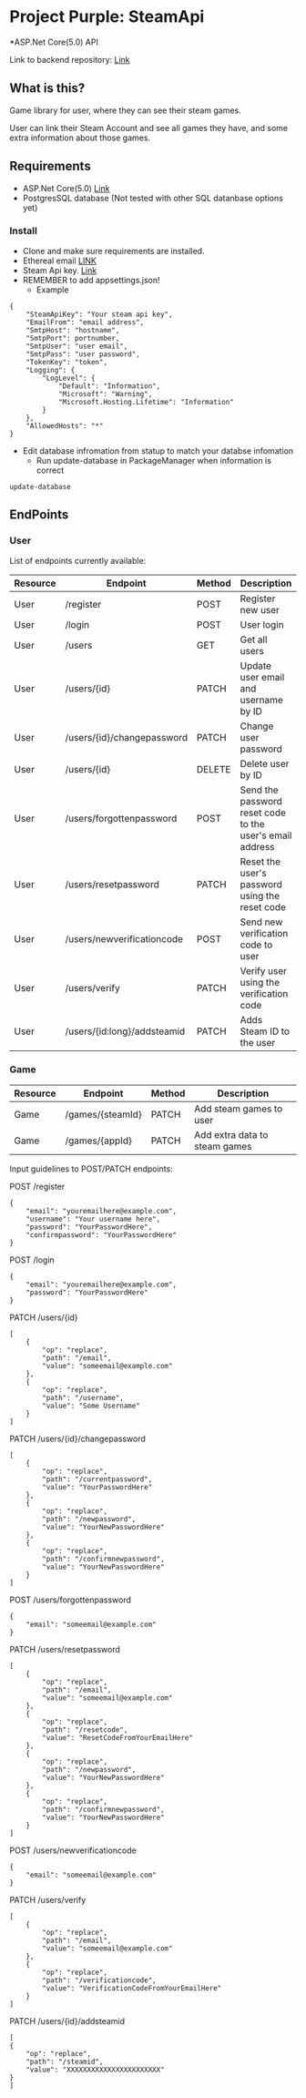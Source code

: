# Project Purple: SteamApi
\*ASP.Net Core(5.0) API

Link to backend repository: [Link](https://github.com/emiliacs/steamapibackend)

## What is this?

Game library for user, where they can see their steam games.

User can link their Steam Account and see all games they have, and some extra information about those games.

## Requirements

- ASP.Net Core(5.0) [Link](https://dotnet.microsoft.com/download/dotnet/5.0)
- PostgresSQL database (Not tested with other SQL datanbase options yet)

### Install

- Clone and make sure requirements are installed.
- Ethereal email [LINK](https://ethereal.email/)
- Steam Api key. [Link](https://steamcommunity.com/dev/)
- REMEMBER to add appsettings.json!
  - Example

```
{
    "SteamApiKey": "Your steam api key",
    "EmailFrom": "email address",
    "SmtpHost": "hostname",
    "SmtpPort": portnumber,
    "SmtpUser": "user email",
    "SmtpPass": "user password",
    "TokenKey": "token",
    "Logging": {
        "LogLevel": {
            "Default": "Information",
            "Microsoft": "Warning",
            "Microsoft.Hosting.Lifetime": "Information"
        }
    },
    "AllowedHosts": "*"
}
```

- Edit database infromation from statup to match your databse infomation
  - Run update-database in PackageManager when information is correct 
```
update-database
```

## EndPoints

### User

List of endpoints currently available:

| Resource | Endpoint                    | Method | Description                                              |
|----------|-----------------------------|--------|----------------------------------------------------------|
| User     | /register                   | POST   | Register new user                                        |
| User     | /login                      | POST   | User login                                               |
| User     | /users                      | GET    | Get all users                                            |
| User     | /users/{id}                 | PATCH  | Update user email and username by ID                     |
| User     | /users/{id}/changepassword  | PATCH  | Change user password                                     |
| User     | /users/{id}                 | DELETE | Delete user by ID                                        |
| User     | /users/forgottenpassword    | POST   | Send the password reset code to the user's email address |
| User     | /users/resetpassword        | PATCH  | Reset the user's password using the reset code           |
| User     | /users/newverificationcode  | POST   | Send new verification code to user                       |
| User     | /users/verify               | PATCH  | Verify user using the verification code                  |
| User     | /users/{id:long}/addsteamid | PATCH  | Adds Steam ID to the user                                |

### Game

| Resource | Endpoint                    | Method | Description                                              |
|----------|-----------------------------|--------|----------------------------------------------------------|
| Game     | /games/{steamId}                  | PATCH   | Add steam games to user                                    |
| Game     | /games/{appId}                      | PATCH   | Add extra data to steam games                                            |



Input guidelines to POST/PATCH endpoints:

POST /register
```
{
    "email": "youremailhere@example.com",
    "username": "Your username here",
    "password": "YourPasswordHere",
    "confirmpassword": "YourPasswordHere"
}
```

POST /login
```
{
    "email": "youremailhere@example.com",
    "password": "YourPasswordHere"
}
```

PATCH /users/{id}
```
[
    {
        "op": "replace",
        "path": "/email",
        "value": "someemail@example.com"
    },
    {
        "op": "replace",
        "path": "/username",
        "value": "Some Username"
    }
]
```

PATCH /users/{id}/changepassword
```
[
    {
        "op": "replace",
        "path": "/currentpassword",
        "value": "YourPasswordHere"
    },
    {
        "op": "replace",
        "path": "/newpassword",
        "value": "YourNewPasswordHere"
    },
    {
        "op": "replace",
        "path": "/confirmnewpassword",
        "value": "YourNewPasswordHere"
    }
]
```

POST /users/forgottenpassword
```
{
    "email": "someemail@example.com"
}
```

PATCH /users/resetpassword
```
[
    {
        "op": "replace",
        "path": "/email",
        "value": "someemail@example.com"
    },
    {
        "op": "replace",
        "path": "/resetcode",
        "value": "ResetCodeFromYourEmailHere"
    },
    {
        "op": "replace",
        "path": "/newpassword",
        "value": "YourNewPasswordHere"
    },
    {
        "op": "replace",
        "path": "/confirmnewpassword",
        "value": "YourNewPasswordHere"
    }
]
```

POST /users/newverificationcode
```
{
    "email": "someemail@example.com"
}
```

PATCH /users/verify
```
[
    {
        "op": "replace",
        "path": "/email",
        "value": "someemail@example.com"
    },
    {
        "op": "replace",
        "path": "/verificationcode",
        "value": "VerificationCodeFromYourEmailHere"
    }
]
```

PATCH /users/{id}/addsteamid
```
[
{
    "op": "replace",
    "path": "/steamid",
    "value": "XXXXXXXXXXXXXXXXXXXXXXX"
}
]
